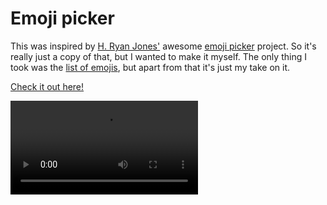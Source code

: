 # Emoji picker

This was inspired by [H. Ryan Jones'](https://github.com/hryanjones) awesome [emoji picker](https://github.com/hryanjones/emoji-picker) project. So it's really just a copy of that, but I wanted to make it myself. The only thing I took was the [list of emojis](https://github.com/hryanjones/emoji-picker/blob/master/index.html#L79), but apart from that it's just my take on it.

[Check it out here!](https://emoji-selector.vercel.app/)

![Example](https://media.giphy.com/media/yU4Fk9urfoGoVFF1kU/giphy.mp4)
